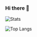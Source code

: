 ### Hi there 👋

<!--
**gokulrajkumar/gokulrajkumar** is a ✨ _special_ ✨ repository because its `README.md` (this file) appears on your GitHub profile.

Here are some ideas to get you started:

- 🔭 I’m currently working on ...
- 🌱 I’m currently learning ...
- 👯 I’m looking to collaborate on ...
- 🤔 I’m looking for help with ...
- 💬 Ask me about ...
- 📫 How to reach me: ...
- 😄 Pronouns: ...
- ⚡ Fun fact: ...
-->

![Stats](https://github-readme-stats.vercel.app/api?username=gokulrajkumar&show_icons=true)

![Top Langs](https://github-readme-stats.vercel.app/api/top-langs/?username=gokulrajkumar&hide=TeX&layout=compact)
